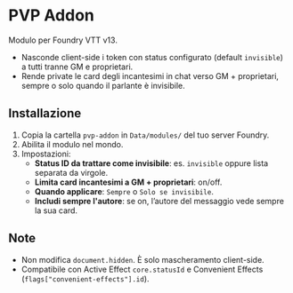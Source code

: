 # PVP Addon

Modulo per Foundry VTT v13.
- Nasconde client-side i token con status configurato (default `invisible`) a tutti tranne GM e proprietari.
- Rende private le card degli incantesimi in chat verso GM + proprietari, sempre o solo quando il parlante è invisibile.

## Installazione
1. Copia la cartella `pvp-addon` in `Data/modules/` del tuo server Foundry.
2. Abilita il modulo nel mondo.
3. Impostazioni:
   - **Status ID da trattare come invisibile**: es. `invisible` oppure lista separata da virgole.
   - **Limita card incantesimi a GM + proprietari**: on/off.
   - **Quando applicare**: `Sempre` o `Solo se invisibile`.
   - **Includi sempre l'autore**: se on, l’autore del messaggio vede sempre la sua card.

## Note
- Non modifica `document.hidden`. È solo mascheramento client-side.
- Compatibile con Active Effect `core.statusId` e Convenient Effects (`flags["convenient-effects"].id`).
